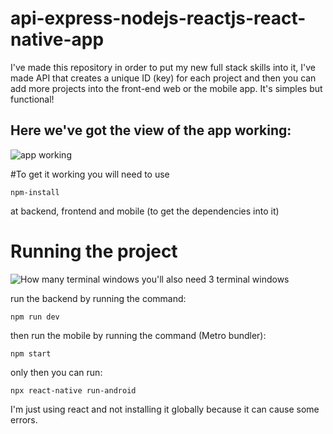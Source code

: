 # api-express-nodejs-reactjs-react-native-app
I've made this repository in order to put my new full stack skills into it, I've made API that creates a unique ID (key) for each project and then you can add more projects into the front-end web or the mobile app. It's simples but functional!
## Here we've got the view of the app working:
![app working](https://user-images.githubusercontent.com/62312282/115793430-80734700-a3a2-11eb-8179-ff30a37fc37a.jpeg)


#To get it working you will need to use 

``npm-install`` 


at backend, frontend and mobile (to get the dependencies into it)

# Running the project
![How many terminal windows](https://user-images.githubusercontent.com/62312282/115793874-4ce4ec80-a3a3-11eb-9e19-e7efa2f7dc81.jpeg)
you'll also need 3 terminal windows

run the backend by running the command:

``npm run dev``

then run the mobile by running the command (Metro bundler):

``npm start``

only then you can run:

``npx react-native run-android ``

I'm just using react and not installing it globally because it can cause some errors.
